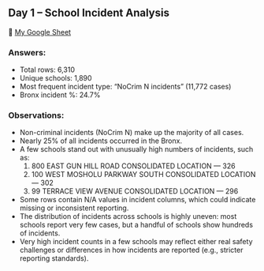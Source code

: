 ## Day 1 – School Incident Analysis

🔗 [My Google Sheet](https://docs.google.com/spreadsheets/d/1Ob3hDyIP4TibufZ9w9cT78nHgCEcpgSFHgL-wk3YQhI/edit?usp=sharing)

### Answers:
- Total rows: 6,310  
- Unique schools: 1,890  
- Most frequent incident type: “NoCrim N incidents” (11,772 cases)  
- Bronx incident %: 24.7%  

### Observations:
- Non-criminal incidents (NoCrim N) make up the majority of all cases.  
- Nearly 25% of all incidents occurred in the Bronx.  
- A few schools stand out with unusually high numbers of incidents, such as:  
  1. 800 EAST GUN HILL ROAD CONSOLIDATED LOCATION — 326  
  2. 100 WEST MOSHOLU PARKWAY SOUTH CONSOLIDATED LOCATION — 302  
  3. 99 TERRACE VIEW AVENUE CONSOLIDATED LOCATION — 296  
- Some rows contain N/A values in incident columns, which could indicate missing or inconsistent reporting.  
- The distribution of incidents across schools is highly uneven: most schools report very few cases, but a handful of schools show hundreds of incidents.  
- Very high incident counts in a few schools may reflect either real safety challenges or differences in how incidents are reported (e.g., stricter reporting standards).  
